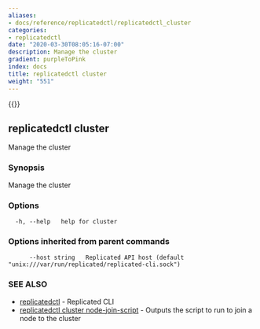 ```yaml
---
aliases:
- docs/reference/replicatedctl/replicatedctl_cluster
categories:
- replicatedctl
date: "2020-03-30T08:05:16-07:00"
description: Manage the cluster
gradient: purpleToPink
index: docs
title: replicatedctl cluster
weight: "551"
---
```


{{<legacynotice>}}

## replicatedctl cluster

Manage the cluster

### Synopsis

Manage the cluster

### Options

```
  -h, --help   help for cluster
```

### Options inherited from parent commands

```
      --host string   Replicated API host (default "unix:///var/run/replicated/replicated-cli.sock")
```

### SEE ALSO

* [replicatedctl](/api/replicatedctl/)	 - Replicated CLI
* [replicatedctl cluster node-join-script](/api/replicatedctl/replicatedctl_cluster_node-join-script/)	 - Outputs the script to run to join a node to the cluster

